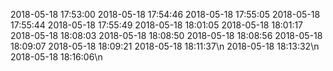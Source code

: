 2018-05-18 17:53:00
2018-05-18 17:54:46
2018-05-18 17:55:05
2018-05-18 17:55:44
2018-05-18 17:55:49
2018-05-18 18:01:05
2018-05-18 18:01:17
2018-05-18 18:08:03
2018-05-18 18:08:50
2018-05-18 18:08:56
2018-05-18 18:09:07
2018-05-18 18:09:21
2018-05-18 18:11:37\n
2018-05-18 18:13:32\n
2018-05-18 18:16:06\n
